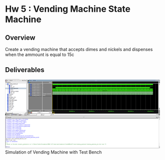 # Hw 5 : Vending Machine State Machine

## Overview
Create a vending machine that accepts dimes and nickels and dispenses when the ammount is equal to 15c

## Deliverables
![Hw 5 Simulation and Terminal output](assets/Hw-5_simulation_screenshot.png)
Simulation of Vending Machine with Test Bench
